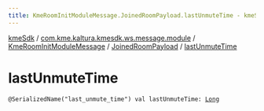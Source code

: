 ```yaml
---
title: KmeRoomInitModuleMessage.JoinedRoomPayload.lastUnmuteTime - kmeSdk
---
```


[kmeSdk](../../../index.html) / [com.kme.kaltura.kmesdk.ws.message.module](../../index.html) / [KmeRoomInitModuleMessage](../index.html) / [JoinedRoomPayload](index.html) / [lastUnmuteTime](./last-unmute-time.html)

# lastUnmuteTime

`@SerializedName("last_unmute_time") val lastUnmuteTime: `[`Long`](https://kotlinlang.org/api/latest/jvm/stdlib/kotlin/-long/index.html)